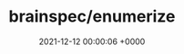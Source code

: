 ---
title: "brainspec/enumerize"
link: "https://github.com/brainspec/enumerize"
date: "2021-12-12 00:00:06 +0000"
description: "Enumerated attributes with I18n and ActiveRecord/Mongoid support"
category: "github"
---